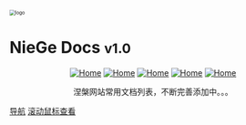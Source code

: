 <!-- _coverpage.md -->
<div style=""><img src="https://cdn.jsdelivr.net/gh/love2wind/cloudimg/img/82fcaac7cfe71eb9e99d606d6b7a3f22.png" alt="logo" style="zoom:60%;margin:60px auto 20px auto;algin:center;display:block;" /></div>

# NieGe Docs <small>v1.0</small>

<!--<h1 style="text-align:center;margin:15px auto;display: block;">NieGe Docs <small>v1.0</small></h1>-->

<div style="text-align:center;"><a href='https://love2wind.cn/'><img src="https://img.shields.io/badge/Copyright-love2wind-blueviolet?style=flat" referrerpolicy="no-referrer" alt="Home"></a> <a href='https://docsify.js.org/'><img src="https://img.shields.io/badge/build-docsify-blue?style=flat" referrerpolicy="no-referrer" alt="Home"></a> <a href='https://github.com/'><img src="https://img.shields.io/badge/Power-Github-success?style=flat" referrerpolicy="no-referrer" alt="Home"></a> <a href='https://vercel.com/'><img src="https://img.shields.io/badge/Release-Vercel-9cf?style=flat" referrerpolicy="no-referrer" alt="Home"></a> <a href='https://docsify.js.org/#/zh-cn/themes/'><img src="https://img.shields.io/badge/Theme-Vue&Dark-orange?style=flat" referrerpolicy="no-referrer" alt="Home"></a></div>

<p class="warn" style="text-align:center;" id="jinrishici-sentence">涅槃网站常用文档列表，不断完善添加中。。。</p>



[导航](nav/site.md)
[滚动鼠标查看](#introduction)